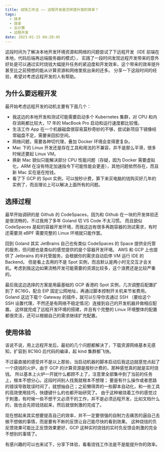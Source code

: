 ```yaml
---
title: 烧钱工作法 —— 远程开发是怎样提升我的效率？
tags:
  - 技术
  - 效率
  - 云计算
  - 远程开发
date: 2023-01-15 04:20:45
---
```


这段时间为了解决本地开发环境资源和网络的问题尝试了下远程开发（IDE 前端在本地，代码后端再远端服务器的模式），
实践了一段时间发现远程开发带来的意外好处是可以通过实时烧钱大幅提升任务的紧迫度和开发效率，这个带来的效率提升甚至比之前预想的能从计算资源和网络里抠出来的还多。
分享一下这段时间的经验，希望对考虑远程开发的人有帮助。

## 为什么要远程开发

最开始考虑远程开发的动机主要有下面几个：

- 我这边的本地开发和测试可能需要启动多个 Kubernetes 集群，对 CPU 和内存消耗都比较大，17 年的 MacBook Pro 启动和运行速度都比较慢。
- 生活工作 App 在一个机器磁盘很容易莫秒奇妙的不够，尝试新项目下镜像经常磁盘不足，需要来回扣空间。
- 网络问题，需要各种切代理，叠加 Docker 环境会变得更复杂。
- Mac 下的 Linux 开发还是存在工具和用法的不兼容，并不是那么平滑，很多时候还要起 Linux VM。
- 换新 Mac 貌似只能解决部分 CPU 性能问题（存疑，因为 Docker 需要虚拟化，ARM 在没有特定加速指令下可能性能会更差），其他问题依然存在，而且新 Mac 实在是在抢钱。
- 看了下 GCP 的 Spot 实例，可以按秒计费，算下来买电脑的钱购买好几年的实例了，而且理论上可以解决上面所有的问题。

## 选择过程

最早开始调研的是 Github 的 CodeSpaces，因为和 Github 在一块的开发体验还是很流畅的，不过我用了多年 Goland 切 VS Code 不太习惯。
而且貌似 CodeSpaces 是起的容器开发环境，而我这边有很多再跑容器的测试需求，有时还需要测 eBPF 需要完整的 Linux 环境就只能作罢。

回到 Goland 其实 JetBrains 自己也有类似 CodeSpaces 的 Space 提供全托管的服务，但问题也是类似的感觉提供的是个容器开发环境。
AWS 和 GCP 上也提供了 Jetbrains 的半托管服务，会根据你的需求自动启停 VM 运行 IDE 的 Backend。
但是看上去用的不是 Spot 实例，而且默认是两小时无交互才会关机。考虑到我这边如果流畅开发可能需要的资源比较多，这个浪费还是比较严重的。

最后我这边选择的方案是用最基础的 GCP 香港的 Spot 实例，几次调整后配置扩到了 8C16G，配合 EIP 固定公网地址，再通过脚本控制开关机来节省费用。
Goland 这边下载个 Gateway 的插件，就可以引导你去通过 SSH （要给这个 SSH 设置代理，不然还是有网络不稳定情况）连接到自己的开发机器并做相应配置。
这样就完成了远程开发环境的搭建，并且有个完整的 Linux 环境整体的配置都很灵活，还可以根据自己的需求继续扩充配置。

## 使用体验

该说不说，用上远程开发后，最初的几个问题都解决了，下载资源网络基本无感知，扩容到 8C16G 后代码的编译，起 kind 集群都飞快。

不过最直接的感受并不是以上那些，当启动机器的脚本启动后我这边就感觉点起了一个烧钱的火炉，由于 GCP 的计算资源是按秒计费的，那种感觉真的就是实时烧钱。
所以基本上火炉一开就什么都顾不上了，注意里全部集中到了当前的任务上，根本不想分心。这段时间别人找我就根本不想理；
要是有什么操作或者思路的错误导致耽误时间了，就想抽自己；之前懒得弄的一些脚本自动化，和一些工具的高效使用技巧，快捷键什么的也都开始研究了。
由于这种被烧着工作的感觉过于刺激，有时候一些不想干又必须干的工作，并不是必须远程开发，比如文档什么的，我也会先把钱烧起来，然后就很刺激的完成了。

现在想起来其实想要提高自己的效率，并不一定要很强的自制力去痛苦的逼自己去做不想做的事情，而是要有不断的反馈让自己能尽快的看到效果。
这种烧钱的负反馈效果可能比正反馈效果更好，GCP 这种实时烧钱的实时负反馈会刺激的完全不想别的事情了。

有感兴趣的可以也来试下，分享下体验，看看烧钱工作法是不是能提升你的效率。
